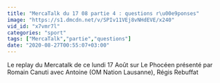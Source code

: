 ```yaml
---
title: "MercaTalk du 17 08 partie 4 : questions r\u00e9ponses"
image: "https://s1.dmcdn.net/v/SPIv11VEj8vNHdEVE/x240"
vid_id: "x7vmr7l"
categories: "sport"
tags: ["MercaTalk","partie","questions"]
date: "2020-08-27T00:55:07+03:00"
---
```

Le replay du Mercatalk de ce lundi 17 Août sur Le Phocéen présenté par Romain Canuti avec Antoine (OM Nation Lausanne), Régis Rebuffat

